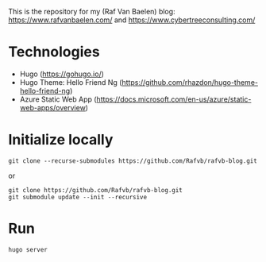 This is the repository for my (Raf Van Baelen) blog: https://www.rafvanbaelen.com/ and https://www.cybertreeconsulting.com/

# Technologies
* Hugo (https://gohugo.io/)
* Hugo Theme: Hello Friend Ng (https://github.com/rhazdon/hugo-theme-hello-friend-ng)
* Azure Static Web App (https://docs.microsoft.com/en-us/azure/static-web-apps/overview)

# Initialize locally
```
git clone --recurse-submodules https://github.com/Rafvb/rafvb-blog.git
```

or

```
git clone https://github.com/Rafvb/rafvb-blog.git
git submodule update --init --recursive
```

# Run
```
hugo server
```